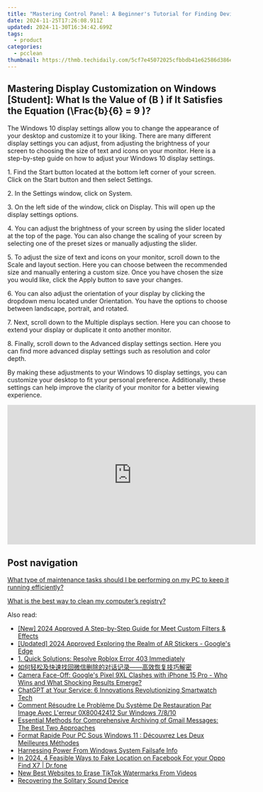 ```yaml
---
title: "Mastering Control Panel: A Beginner's Tutorial for Finding Device Manager in Windows 11 by YL Software Experts"
date: 2024-11-25T17:26:08.911Z
updated: 2024-11-30T16:34:42.699Z
tags:
  - product
categories:
  - pcclean
thumbnail: https://thmb.techidaily.com/5cf7e45072025cfbbdb41e62586d386e0a0a7b2115c18b01f985181746d9f291.jpg
---
```


## Mastering Display Customization on Windows [Student]: What Is the Value of \(B \) if It Satisfies the Equation \(\Frac{b}{6} = 9 \)?

The Windows 10 display settings allow you to change the appearance of your desktop and customize it to your liking. There are many different display settings you can adjust, from adjusting the brightness of your screen to choosing the size of text and icons on your monitor. Here is a step-by-step guide on how to adjust your Windows 10 display settings. 

1\. Find the Start button located at the bottom left corner of your screen. Click on the Start button and then select Settings.

2\. In the Settings window, click on System.

3\. On the left side of the window, click on Display. This will open up the display settings options. 

4\. You can adjust the brightness of your screen by using the slider located at the top of the page. You can also change the scaling of your screen by selecting one of the preset sizes or manually adjusting the slider.

5\. To adjust the size of text and icons on your monitor, scroll down to the Scale and layout section. Here you can choose between the recommended size and manually entering a custom size. Once you have chosen the size you would like, click the Apply button to save your changes.

6\. You can also adjust the orientation of your display by clicking the dropdown menu located under Orientation. You have the options to choose between landscape, portrait, and rotated.

7\. Next, scroll down to the Multiple displays section. Here you can choose to extend your display or duplicate it onto another monitor.

8\. Finally, scroll down to the Advanced display settings section. Here you can find more advanced display settings such as resolution and color depth. 

By making these adjustments to your Windows 10 display settings, you can customize your desktop to fit your personal preference. Additionally, these settings can help improve the clarity of your monitor for a better viewing experience.

<!-- affiliate ads begin -->
<iframe width="560" height="315" src="https://www.youtube.com/embed/Un9G2_OdSRI?si=vAcGbco8DuWt4ypP" title="YouTube video player" frameborder="0" allow="accelerometer; autoplay; clipboard-write; encrypted-media; gyroscope; picture-in-picture; web-share" referrerpolicy="strict-origin-when-cross-origin" allowfullscreen></iframe>
<!-- affiliate ads end -->

## Post navigation

[What type of maintenance tasks should I be performing on my PC to keep it running efficiently?](https://tools.techidaily.com/pcclean/products/)

[What is the best way to clean my computer’s registry?](https://tools.techidaily.com/pcclean/products/)

<ins class="adsbygoogle"
     style="display:block"
     data-ad-format="autorelaxed"
     data-ad-client="ca-pub-7571918770474297"
     data-ad-slot="1223367746"></ins>

<ins class="adsbygoogle"
     style="display:block"
     data-ad-client="ca-pub-7571918770474297"
     data-ad-slot="8358498916"
     data-ad-format="auto"
     data-full-width-responsive="true"></ins>

<span class="atpl-alsoreadstyle">Also read:</span>
<div><ul>
<li><a href="https://desktop-recording.techidaily.com/new-2024-approved-a-step-by-step-guide-for-meet-custom-filters-and-effects/"><u>[New] 2024 Approved A Step-by-Step Guide for Meet Custom Filters & Effects</u></a></li>
<li><a href="https://fox-boxes.techidaily.com/updated-2024-approved-exploring-the-realm-of-ar-stickers-googles-edge/"><u>[Updated] 2024 Approved Exploring the Realm of AR Stickers - Google's Edge</u></a></li>
<li><a href="https://discover-amazing.techidaily.com/1-quick-solutions-resolve-roblox-error-403-immediately/"><u>1. Quick Solutions: Resolve Roblox Error 403 Immediately</u></a></li>
<li><a href="https://discover-amazing.techidaily.com/5aac5l2v6l275p2plus5yplusk5bplusr6ycf5omplus5zue5b6u5lplush5yig6zmk55qe5aplus56kplusd6k6w5b2v4ocu4ocu6auy5pwi5ogi5asn5oqa5ben6kej5aplusg/"><u>如何轻松及快速找回微信删除的对话记录——高效恢复技巧解密</u></a></li>
<li><a href="https://tech-savvy.techidaily.com/camera-face-off-googles-pixel-9xl-clashes-with-iphone-15-pro-who-wins-and-what-shocking-results-emerge/"><u>Camera Face-Off: Google's Pixel 9XL Clashes with iPhone 15 Pro - Who Wins and What Shocking Results Emerge?</u></a></li>
<li><a href="https://tech-savvy.techidaily.com/chatgpt-at-your-service-6-innovations-revolutionizing-smartwatch-tech/"><u>ChatGPT at Your Service: 6 Innovations Revolutionizing Smartwatch Tech</u></a></li>
<li><a href="https://discover-amazing.techidaily.com/comment-resoudre-le-probleme-du-systeme-de-restauration-par-image-avec-lerreur-0x80042412-sur-windows-7810/"><u>Comment Résoudre Le Problème Du Système De Restauration Par Image Avec L'erreur 0X80042412 Sur Windows 7/8/10</u></a></li>
<li><a href="https://discover-amazing.techidaily.com/essential-methods-for-comprehensive-archiving-of-gmail-messages-the-best-two-approaches/"><u>Essential Methods for Comprehensive Archiving of Gmail Messages: The Best Two Approaches</u></a></li>
<li><a href="https://discover-amazing.techidaily.com/format-rapide-pour-pc-sous-windows-11-decouvrez-les-deux-meilleures-methodes/"><u>Format Rapide Pour PC Sous Windows 11 : Découvrez Les Deux Meilleures Méthodes</u></a></li>
<li><a href="https://windows11.techidaily.com/harnessing-power-from-windows-system-failsafe-info/"><u>Harnessing Power From Windows System Failsafe Info</u></a></li>
<li><a href="https://location-social.techidaily.com/in-2024-4-feasible-ways-to-fake-location-on-facebook-for-your-oppo-find-x7-drfone-by-drfone-virtual-android/"><u>In 2024, 4 Feasible Ways to Fake Location on Facebook For your Oppo Find X7 | Dr.fone</u></a></li>
<li><a href="https://ai-vdieo-software.techidaily.com/new-best-websites-to-erase-tiktok-watermarks-from-videos/"><u>New Best Websites to Erase TikTok Watermarks From Videos</u></a></li>
<li><a href="https://extra-lessons.techidaily.com/recovering-the-solitary-sound-device/"><u>Recovering the Solitary Sound Device</u></a></li>
</ul></div>

